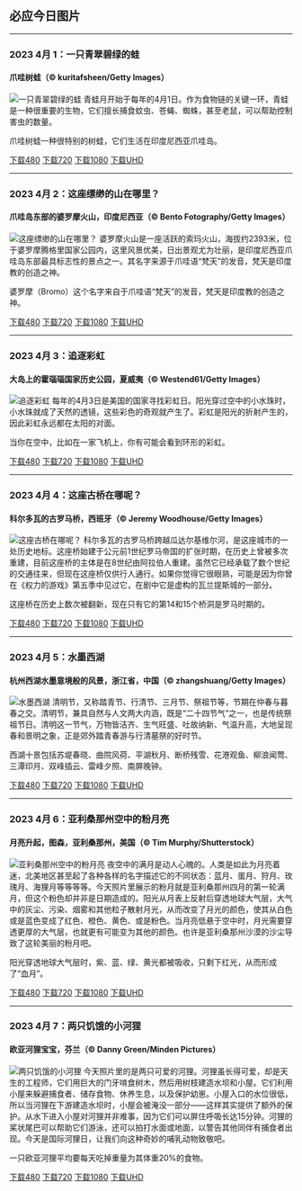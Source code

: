 ## 必应今日图片

---
### 2023 4月 1：一只青翠碧绿的蛙
#### 爪哇树蛙（© kuritafsheen/Getty Images）
![一只青翠碧绿的蛙](https://cn.bing.com/th?id=OHR.FrogMonth_ZH-CN3874143397_800x480.jpg&rf=LaDigue_800x480.jpg "一只青翠碧绿的蛙")
青蛙月开始于每年的4月1日。作为食物链的关键一环，青蛙是一种很重要的生物，它们擅长捕食蚊虫、苍蝇、蜘蛛，甚至老鼠，可以帮助控制害虫的数量。

爪哇树蛙一种很特别的树蛙，它们生活在印度尼西亚爪哇岛。

[下载480](https://cn.bing.com/th?id=OHR.FrogMonth_ZH-CN3874143397_800x480.jpg&rf=LaDigue_800x480.jpg "爪哇树蛙")
[下载720](https://cn.bing.com/th?id=OHR.FrogMonth_ZH-CN3874143397_1024x768.jpg&rf=LaDigue_1024x768.jpg "爪哇树蛙")
[下载1080](https://cn.bing.com/th?id=OHR.FrogMonth_ZH-CN3874143397_1920x1080.jpg&rf=LaDigue_1920x1080.jpg "爪哇树蛙")
[下载UHD](https://cn.bing.com/th?id=OHR.FrogMonth_ZH-CN3874143397_UHD.jpg&rf=LaDigue_UHD.jpg "爪哇树蛙")


---
### 2023 4月 2：这座缥缈的山在哪里？
#### 爪哇岛东部的婆罗摩火山，印度尼西亚（© Bento Fotography/Getty Images）
![这座缥缈的山在哪里？](https://cn.bing.com/th?id=OHR.JavaBromo_ZH-CN2744043733_800x480.jpg&rf=LaDigue_800x480.jpg "这座缥缈的山在哪里？")
婆罗摩火山是一座活跃的索玛火山，海拔约2393米，位于婆罗摩腾格里国家公园内，这里风景优美，日出景观尤为壮丽，是印度尼西亚爪哇岛东部最具标志性的景点之一。其名字来源于爪哇语“梵天”的发音，梵天是印度教的创造之神。

婆罗摩（Bromo）这个名字来自于爪哇语“梵天”的发音，梵天是印度教的创造之神。

[下载480](https://cn.bing.com/th?id=OHR.JavaBromo_ZH-CN2744043733_800x480.jpg&rf=LaDigue_800x480.jpg "爪哇岛东部的婆罗摩火山，印度尼西亚")
[下载720](https://cn.bing.com/th?id=OHR.JavaBromo_ZH-CN2744043733_1024x768.jpg&rf=LaDigue_1024x768.jpg "爪哇岛东部的婆罗摩火山，印度尼西亚")
[下载1080](https://cn.bing.com/th?id=OHR.JavaBromo_ZH-CN2744043733_1920x1080.jpg&rf=LaDigue_1920x1080.jpg "爪哇岛东部的婆罗摩火山，印度尼西亚")
[下载UHD](https://cn.bing.com/th?id=OHR.JavaBromo_ZH-CN2744043733_UHD.jpg&rf=LaDigue_UHD.jpg "爪哇岛东部的婆罗摩火山，印度尼西亚")


---
### 2023 4月 3：追逐彩虹
#### 大岛上的霍瑙瑙国家历史公园，夏威夷（© Westend61/Getty Images）
![追逐彩虹](https://cn.bing.com/th?id=OHR.HonaunauNP_ZH-CN4491662962_800x480.jpg&rf=LaDigue_800x480.jpg "追逐彩虹")
每年的4月3日是美国的国家寻找彩虹日。阳光穿过空中的小水珠时，小水珠就成了天然的透镜，这些彩色的奇观就产生了。彩虹是阳光的折射产生的，因此彩虹永远都在太阳的对面。

当你在空中，比如在一家飞机上，你有可能会看到环形的彩虹。

[下载480](https://cn.bing.com/th?id=OHR.HonaunauNP_ZH-CN4491662962_800x480.jpg&rf=LaDigue_800x480.jpg "大岛上的霍瑙瑙国家历史公园，夏威夷")
[下载720](https://cn.bing.com/th?id=OHR.HonaunauNP_ZH-CN4491662962_1024x768.jpg&rf=LaDigue_1024x768.jpg "大岛上的霍瑙瑙国家历史公园，夏威夷")
[下载1080](https://cn.bing.com/th?id=OHR.HonaunauNP_ZH-CN4491662962_1920x1080.jpg&rf=LaDigue_1920x1080.jpg "大岛上的霍瑙瑙国家历史公园，夏威夷")
[下载UHD](https://cn.bing.com/th?id=OHR.HonaunauNP_ZH-CN4491662962_UHD.jpg&rf=LaDigue_UHD.jpg "大岛上的霍瑙瑙国家历史公园，夏威夷")


---
### 2023 4月 4：这座古桥在哪呢？
#### 科尔多瓦的古罗马桥，西班牙（© Jeremy Woodhouse/Getty Images）
![这座古桥在哪呢？](https://cn.bing.com/th?id=OHR.RomanBridge_ZH-CN4699931052_800x480.jpg&rf=LaDigue_800x480.jpg "这座古桥在哪呢？")
科尔多瓦的古罗马桥跨越瓜达尔基维尔河，是这座城市的一处历史地标。这座桥始建于公元前1世纪罗马帝国的扩张时期，在历史上曾被多次重建，目前这座桥的主体是在8世纪由阿拉伯人重建。虽然它已经承载了数个世纪的交通往来，但现在这座桥仅供行人通行。如果你觉得它很眼熟，可能是因为你曾在《权力的游戏》第五季中见过它，在剧中它是虚构的瓦兰提斯城的一部分。

这座桥在历史上数次被翻新，现在只有它的第14和15个桥洞是罗马时期的。

[下载480](https://cn.bing.com/th?id=OHR.RomanBridge_ZH-CN4699931052_800x480.jpg&rf=LaDigue_800x480.jpg "科尔多瓦的古罗马桥，西班牙")
[下载720](https://cn.bing.com/th?id=OHR.RomanBridge_ZH-CN4699931052_1024x768.jpg&rf=LaDigue_1024x768.jpg "科尔多瓦的古罗马桥，西班牙")
[下载1080](https://cn.bing.com/th?id=OHR.RomanBridge_ZH-CN4699931052_1920x1080.jpg&rf=LaDigue_1920x1080.jpg "科尔多瓦的古罗马桥，西班牙")
[下载UHD](https://cn.bing.com/th?id=OHR.RomanBridge_ZH-CN4699931052_UHD.jpg&rf=LaDigue_UHD.jpg "科尔多瓦的古罗马桥，西班牙")


---
### 2023 4月 5：水墨西湖
#### 杭州西湖水墨意境般的风景，浙江省，中国（© zhangshuang/Getty Images）
![水墨西湖](https://cn.bing.com/th?id=OHR.QingMing2023_ZH-CN6951199028_800x480.jpg&rf=LaDigue_800x480.jpg "水墨西湖")
清明节，又称踏青节、行清节、三月节、祭祖节等，节期在仲春与暮春之交。清明节，兼具自然与人文两大内涵，既是“二十四节气”之一，也是传统祭祖节日。清明这一节气，万物皆洁齐、生气旺盛、吐故纳新、气温升高，大地呈现春和景明之象，正是郊外踏青春游与行清墓祭的好时节。

西湖十景包括苏堤春晓、曲院风荷、平湖秋月、断桥残雪、花港观鱼、柳浪闻莺、三潭印月、双峰插云、雷峰夕照、南屏晚钟。

[下载480](https://cn.bing.com/th?id=OHR.QingMing2023_ZH-CN6951199028_800x480.jpg&rf=LaDigue_800x480.jpg "杭州西湖水墨意境般的风景，浙江省，中国")
[下载720](https://cn.bing.com/th?id=OHR.QingMing2023_ZH-CN6951199028_1024x768.jpg&rf=LaDigue_1024x768.jpg "杭州西湖水墨意境般的风景，浙江省，中国")
[下载1080](https://cn.bing.com/th?id=OHR.QingMing2023_ZH-CN6951199028_1920x1080.jpg&rf=LaDigue_1920x1080.jpg "杭州西湖水墨意境般的风景，浙江省，中国")
[下载UHD](https://cn.bing.com/th?id=OHR.QingMing2023_ZH-CN6951199028_UHD.jpg&rf=LaDigue_UHD.jpg "杭州西湖水墨意境般的风景，浙江省，中国")


---
### 2023 4月 6：亚利桑那州空中的粉月亮
#### 月亮升起，图森，亚利桑那州，美国（© Tim Murphy/Shutterstock）
![亚利桑那州空中的粉月亮](https://cn.bing.com/th?id=OHR.ArizonaPinkMoon_ZH-CN5545607389_800x480.jpg&rf=LaDigue_800x480.jpg "亚利桑那州空中的粉月亮")
夜空中的满月是动人心魄的。人类是如此为月亮着迷，北美地区甚至起了各种各样的名字描述它的不同状态：蓝月、蛋月、狩月、玫瑰月、海狸月等等等等。今天照片里展示的粉月就是亚利桑那州四月的第一轮满月，但这个粉色却并非是日期造成的。阳光从月表上反射后穿透地球大气层，大气中的灰尘、污染、烟雾和其他粒子散射月光，从而改变了月光的颜色，使其从白色或是蓝色变成了红色、橙色、黄色、或是粉色。当月亮低悬于空中时，月光需要穿透更厚的大气层，也就更有可能变为其他的颜色。也许是亚利桑那州沙漠的沙尘导致了这轮美丽的粉月吧。

阳光穿透地球大气层时，紫、蓝、绿、黄光都被吸收，只剩下红光，从而形成了“血月”。

[下载480](https://cn.bing.com/th?id=OHR.ArizonaPinkMoon_ZH-CN5545607389_800x480.jpg&rf=LaDigue_800x480.jpg "月亮升起，图森，亚利桑那州，美国")
[下载720](https://cn.bing.com/th?id=OHR.ArizonaPinkMoon_ZH-CN5545607389_1024x768.jpg&rf=LaDigue_1024x768.jpg "月亮升起，图森，亚利桑那州，美国")
[下载1080](https://cn.bing.com/th?id=OHR.ArizonaPinkMoon_ZH-CN5545607389_1920x1080.jpg&rf=LaDigue_1920x1080.jpg "月亮升起，图森，亚利桑那州，美国")
[下载UHD](https://cn.bing.com/th?id=OHR.ArizonaPinkMoon_ZH-CN5545607389_UHD.jpg&rf=LaDigue_UHD.jpg "月亮升起，图森，亚利桑那州，美国")


---
### 2023 4月 7：两只饥饿的小河狸
#### 欧亚河狸宝宝，芬兰（© Danny Green/Minden Pictures）
![两只饥饿的小河狸](https://cn.bing.com/th?id=OHR.KitsAspen_ZH-CN2160526845_800x480.jpg&rf=LaDigue_800x480.jpg "两只饥饿的小河狸")
今天照片里的是两只可爱的河狸。河狸虽长得可爱，却是天生的工程师，它们用巨大的门牙啃食树木，然后用树枝建造水坝和小屋。它们利用小屋来躲避捕食者、储存食物、休养生息，以及保护幼崽。小屋入口的水位很低，所以当河狸在下游建造水坝时，小屋会被淹没一部分——这样其实提供了额外的保护。从水下进入小屋对河狸并非难事，因为它们可以屏住呼吸长达15分钟。河狸的桨状尾巴可以帮助它们游泳，还可以拍打水面或地面，以警告其他同伴有捕食者出现。今天是国际河狸日，让我们向这种奇妙的哺乳动物致敬吧。

一只欧亚河狸平均要每天吃掉重量为其体重20%的食物。

[下载480](https://cn.bing.com/th?id=OHR.KitsAspen_ZH-CN2160526845_800x480.jpg&rf=LaDigue_800x480.jpg "欧亚河狸宝宝，芬兰")
[下载720](https://cn.bing.com/th?id=OHR.KitsAspen_ZH-CN2160526845_1024x768.jpg&rf=LaDigue_1024x768.jpg "欧亚河狸宝宝，芬兰")
[下载1080](https://cn.bing.com/th?id=OHR.KitsAspen_ZH-CN2160526845_1920x1080.jpg&rf=LaDigue_1920x1080.jpg "欧亚河狸宝宝，芬兰")
[下载UHD](https://cn.bing.com/th?id=OHR.KitsAspen_ZH-CN2160526845_UHD.jpg&rf=LaDigue_UHD.jpg "欧亚河狸宝宝，芬兰")
